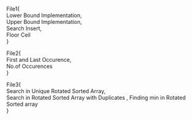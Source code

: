 File1{  
Lower Bound Implementation,  
Upper Bound Implementation,  
Search Insert,  
Floor Ceil  
}  

File2{  
First and Last Occurence,  
No.of Occurences  
}  

File3{  
Search in Unique Rotated Sorted Array,  
Search in Rotated Sorted Array with Duplicates ,
Finding min in Rotated Sorted array  
}
